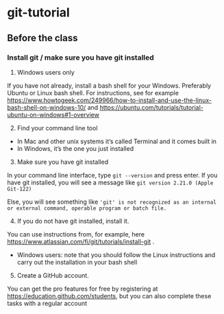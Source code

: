 # git-tutorial

## Before the class

### Install git / make sure you have git installed
1. Windows users only 

If you have not already, install a bash shell for your Windows. Preferably Ubuntu or Linux bash shell. For instructions, see for example https://www.howtogeek.com/249966/how-to-install-and-use-the-linux-bash-shell-on-windows-10/ and https://ubuntu.com/tutorials/tutorial-ubuntu-on-windows#1-overview 

2. Find your command line tool
  * In Mac and other unix systems it’s called Terminal and it comes built in 
  * In Windows, it’s the one you just installed
  
3. Make sure you have git installed

  In your command line interface, type `git --version` and press enter. If you have git installed, you will see a message like 
`git version 2.21.0 (Apple Git-122)`

Else, you will see something like 
`'git' is not recognized as an internal or external command, operable program or batch file.`

4. If you do not have git installed, install it. 

You can use instructions from, for example, here https://www.atlassian.com/fi/git/tutorials/install-git . 
  * Windows users: note that you should follow the Linux instructions and carry out the installation in your bash shell
  
5. Create a GitHub account. 

You can get the pro features for free by registering at https://education.github.com/students, but you can also complete these tasks with a regular account
